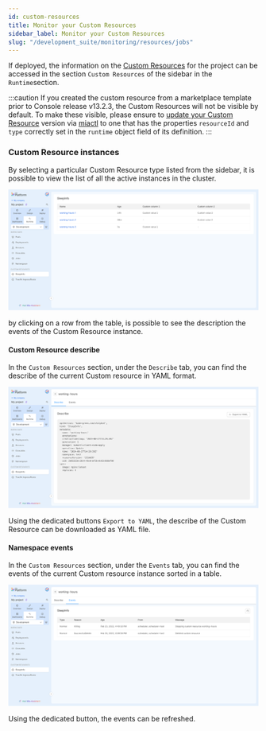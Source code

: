 ```yaml
---
id: custom-resources
title: Monitor your Custom Resources
sidebar_label: Monitor your Custom Resources
slug: "/development_suite/monitoring/resources/jobs"
---
```



If deployed, the information on the [Custom Resources](/console/design-your-projects/custom-resources/custom-resources.md) for the project can be accessed in the section `Custom Resources` of the sidebar in the `Runtime`section.

:::caution
If you created the custom resource from a marketplace template prior to Console release v13.2.3, the Custom Resources will not be visible by default. 
To make these visible, please ensure to [update your Custom Resource](/marketplace/add_to_marketplace/add_item_by_type/add_custom_resource.md#update-a-custom-resource) version via [miactl](/cli/miactl/10_overview.md) to one that has the properties `resourceId` and `type` correctly set in the `runtime` object field of its definition.
:::


### Custom Resource instances

By selecting a particular Custom Resource type listed from the sidebar, it is possible to view the list of all the active instances in the cluster.

![list](../img/custom_resources.png)

by clicking on a row from the table, is possible to see the description the events of the Custom Resource instance.

#### Custom Resource describe

In the `Custom Resources` section, under the `Describe` tab, you can find the describe of the current Custom resource in YAML format.

![describe](../img/describe_custom_resources.png)

Using the dedicated buttons `Export to YAML`, the describe of the Custom Resource can be downloaded as YAML file. 

#### Namespace events

In the `Custom Resources` section, under the `Events` tab, you can find the events of the current Custom resource instance sorted in a table.

![events](../img/events_custom_resources.png)

Using the dedicated button, the events can be refreshed.
